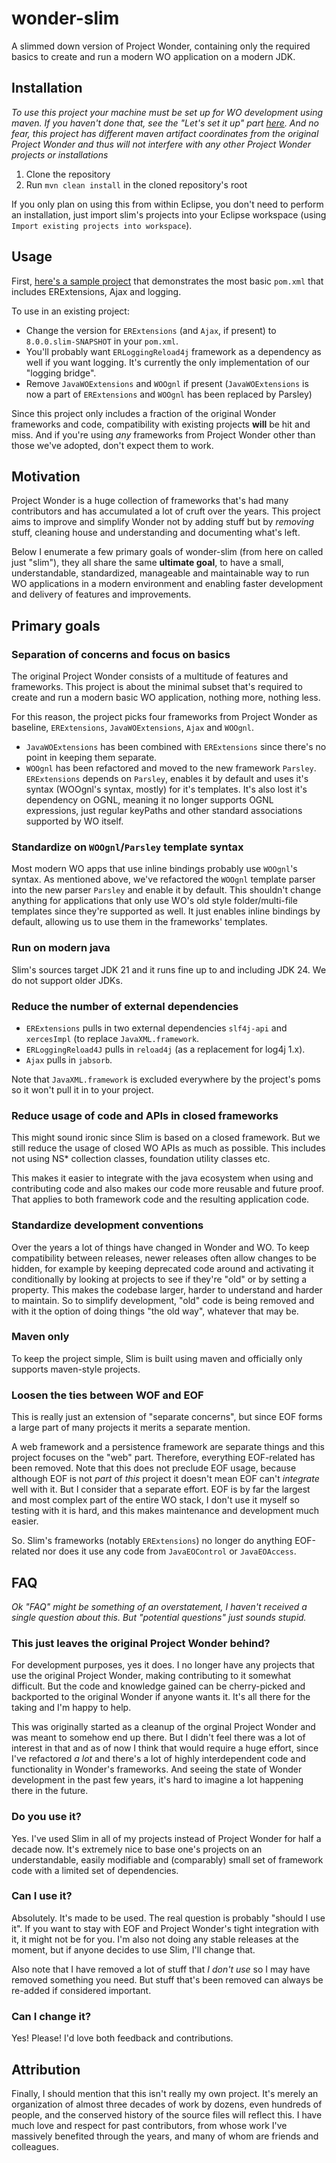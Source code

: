 # wonder-slim

A slimmed down version of Project Wonder, containing only the required basics to create and run a modern WO application on a modern JDK.

## Installation

*To use this project your machine must be set up for WO development using maven. If you haven't done that, see the "Let's set it up" part [here]( https://gist.github.com/hugithordarson/d2ba6da9e4942f4ece95d7a721159cd1). And no fear, this project has different maven artifact coordinates from the original Project Wonder and thus will not interfere with any other Project Wonder projects or installations*

1. Clone the repository
2. Run `mvn clean install` in the cloned repository's root

If you only plan on using this from within Eclipse, you don't need to perform an installation, just import slim's projects into your Eclipse workspace (using `Import existing projects into workspace`).

## Usage

First, [here's a sample project](https://github.com/undur/wonder-slim-sample) that demonstrates the most basic `pom.xml` that includes ERExtensions, Ajax and logging.
 
To use in an existing project:

 * Change the version for `ERExtensions` (and `Ajax`, if present) to `8.0.0.slim-SNAPSHOT` in your `pom.xml`.
 * You'll probably want `ERLoggingReload4j` framework as a dependency as well if you want logging. It's currently the only implementation of our "logging bridge".
 * Remove `JavaWOExtensions` and `WOOgnl` if present (`JavaWOExtensions` is now a part of `ERExtensions` and `WOOgnl` has been replaced by Parsley)

Since this project only includes a fraction of the original Wonder frameworks and code, compatibility with existing projects **will** be hit and miss. And if you're using *any* frameworks from Project Wonder other than those we've adopted, don't expect them to work.

## Motivation

Project Wonder is a huge collection of frameworks that's had many contributors and has accumulated a lot of cruft over the years. This project aims to improve and simplify Wonder not by adding stuff but by *removing* stuff, cleaning house and understanding and documenting what's left.

Below I enumerate a few primary goals of wonder-slim (from here on called just "slim"), they all share the same **ultimate goal**, to have a small, understandable, standardized, manageable and maintainable way to run WO applications in a modern environment and enabling faster development and delivery of features and improvements.

## Primary goals

### Separation of concerns and focus on basics

The original Project Wonder consists of a multitude of features and frameworks. This project is about the minimal subset that's required to create and run a modern basic WO application, nothing more, nothing less.

For this reason, the project picks four frameworks from Project Wonder as baseline, `ERExtensions`, `JavaWOExtensions`, `Ajax` and `WOOgnl`.

* `JavaWOExtensions` has been combined with `ERExtensions` since there's no point in keeping them separate.
* `WOOgnl` has been refactored and moved to the new framework `Parsley`. `ERExtensions` depends on `Parsley`, enables it by default and uses it's syntax (WOOgnl's syntax, mostly) for it's templates. It's also lost it's dependency on OGNL, meaning it no longer supports OGNL expressions, just regular keyPaths and other standard associations supported by WO itself.

### Standardize on `WOOgnl`/`Parsley` template syntax

Most modern WO apps that use inline bindings probably use `WOOgnl`'s syntax. As mentioned above, we've refactored the `WOOgnl` template parser into the new parser `Parsley` and enable it by default. This shouldn't change anything for applications that only use WO's old style folder/multi-file templates since they're supported as well. It just enables inline bindings by default, allowing us to use them in the frameworks' templates.

### Run on modern java

Slim's sources target JDK 21 and it runs fine up to and including JDK 24. We do not support older JDKs.

### Reduce the number of external dependencies

* `ERExtensions`  pulls in two external dependencies `slf4j-api` and `xercesImpl` (to replace `JavaXML.framework`.
* `ERLoggingReload4J` pulls in `reload4j` (as a replacement for log4j 1.x).
* `Ajax` pulls in `jabsorb`.

Note that `JavaXML.framework` is excluded everywhere by the project's poms so it won't pull it in to your project.

### Reduce usage of code and APIs in closed frameworks

This might sound ironic since Slim is based on a closed framework. But we still reduce the usage of closed WO APIs as much as possible. This includes not using NS* collection classes, foundation utility classes etc.

This makes it easier to integrate with the java ecosystem when using and contributing code and also makes our code more reusable and future proof. That applies to both framework code and the resulting application code.

### Standardize development conventions

Over the years a lot of things have changed in Wonder and WO. To keep compatibility between releases, newer releases often allow changes to be hidden, for example by keeping deprecated code around and activating it conditionally by looking at projects to see if they're "old" or by setting a property. This makes the codebase larger, harder to understand and harder to maintain. So to simplify development, "old" code is being removed and with it the option of doing things "the old way", whatever that may be.

### Maven only

To keep the project simple, Slim is built using maven and officially only supports maven-style projects.

### **Loosen the ties between WOF and EOF**

This is really just an extension of "separate concerns", but since EOF forms a large part of many projects it merits a separate mention.

A web framework and a persistence framework are separate things and this project focuses on the "web" part. Therefore, everything EOF-related has been removed. Note that this does not preclude EOF usage, because although EOF is not *part* of *this* project it doesn't mean EOF can't *integrate* well with it. But I consider that a separate effort. EOF is by far the largest and most complex part of the entire WO stack, I don't use it myself so testing with it is hard, and this makes maintenance and development much easier.

So. Slim's frameworks (notably `ERExtensions`) no longer do anything EOF-related nor does it use any code from `JavaEOControl` or `JavaEOAccess`.

## FAQ

*Ok "FAQ" might be something of an overstatement, I haven't received a single question about this. But "potential questions" just sounds stupid.*

### This just leaves the original Project Wonder behind?

For development purposes, yes it does. I no longer have any projects that use the original Project Wonder, making contributing to it somewhat difficult. But the code and knowledge gained can be cherry-picked and backported to the original Wonder if anyone wants it. It's all there for the taking and I'm happy to help.

This was originally started as a cleanup of the orginal Project Wonder and was meant to somehow end up there. But I didn't feel there was a lot of interest in that and as of now I think that would require a huge effort, since I've refactored *a lot* and there's a lot of highly interdependent code and functionality in Wonder's frameworks. And seeing the state of Wonder development in the past few years, it's hard to imagine a lot happening there in the future.

### Do you use it?

Yes. I've used Slim in all of my projects instead of Project Wonder for half a decade now. It's extremely nice to base one's projects on an understandable, easily modifiable and (comparably) small set of framework code with a limited set of dependencies.

### Can I use it?

Absolutely. It's made to be used. The real question is probably "should I use it". If you want to stay with EOF and Project Wonder's tight integration with it, it might not be for you. I'm also not doing any stable releases at the moment, but if anyone decides to use Slim, I'll change that.

Also note that I have removed a lot of stuff that _I don't use_ so I may have removed something you need. But stuff that's been removed can always be re-added if considered important.

### Can I change it?

Yes! Please! I'd love both feedback and contributions.

## Attribution

Finally, I should mention that this isn't really my own project. It's merely an organization of almost three decades of work by dozens, even hundreds of people, and the conserved history of the source files will reflect this. I have much love and respect for past contributors, from whose work I've massively benefited through the years, and many of whom are friends and colleagues.
